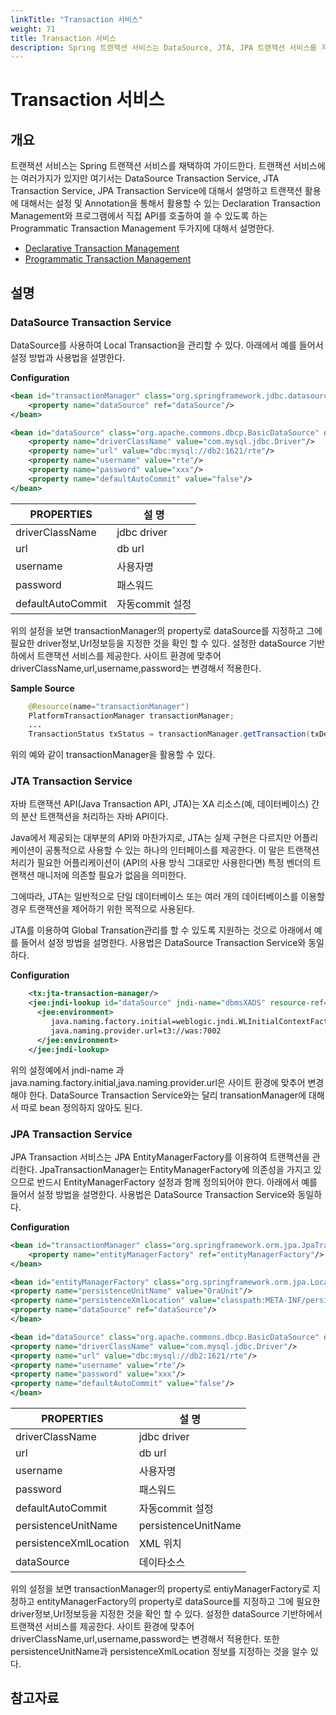 ```yaml
---
linkTitle: "Transaction 서비스"
weight: 71
title: Transaction 서비스
description: Spring 트랜잭션 서비스는 DataSource, JTA, JPA 트랜잭션 서비스를 지원하며, 트랜잭션 관리는 선언적 방식(Declarative)과 프로그래밍 방식(Programmatic)으로 수행할 수 있다. DataSource 트랜잭션 서비스는 로컬 트랜잭션 관리를 위한 설정 및 사용법을 제공한다.
---
```

# Transaction 서비스

## 개요
트랜잭션 서비스는 Spring 트랜잭션 서비스를 채택하여 가이드한다. 트랜잭션 서비스에는 여러가지가 있지만 여기서는 DataSource Transaction Service, JTA Transaction Service, JPA Transaction Service에 대해서 설명하고 트랜잭션 활용에 대해서는 설정 및 Annotation을 통해서 활용할 수 있는 Declaration Transaction Management와 프로그램에서 직접 API를 호출하여 쓸 수 있도록 하는 Programmatic Transaction Management 두가지에 대해서 설명한다.

- [Declarative Transaction Management](./transaction-declarative-transaction-management.md)
- [Programmatic Transaction Management](./transaction-programmatic-transaction-management.md)

## 설명
### DataSource Transaction Service
DataSource를 사용하여 Local Transaction을 관리할 수 있다. 아래에서 예를 들어서 설정 방법과 사용법을 설명한다.

<b>Configuration</b>

```xml
<bean id="transactionManager" class="org.springframework.jdbc.datasource.DataSourceTransactionManager">
    <property name="dataSource" ref="dataSource"/>
</bean>

<bean id="dataSource" class="org.apache.commons.dbcp.BasicDataSource" destroy-method="close">
    <property name="driverClassName" value="com.mysql.jdbc.Driver"/>
    <property name="url" value="dbc:mysql://db2:1621/rte"/>
    <property name="username" value="rte"/>
    <property name="password" value="xxx"/>
    <property name="defaultAutoCommit" value="false"/>
</bean>
```

| PROPERTIES        | 설 명         |
| ----------------- | ----------- |
| driverClassName   | jdbc driver |
| url               | db url      |
| username          | 사용자명        |
| password          | 패스워드        |
| defaultAutoCommit | 자동commit 설정 |

위의 설정을 보면 transactionManager의 property로 dataSource를 지정하고 그에 필요한 driver정보,Url정보등을 지정한 것을 확인 할 수 있다. 설정한 dataSource 기반하에서 트랜잭션 서비스를 제공한다. 사이트 환경에 맞추어 driverClassName,url,username,password는 변경해서 적용한다.

<b>Sample Source</b>

```java
    @Resource(name="transactionManager")
    PlatformTransactionManager transactionManager;
    ...
    TransactionStatus txStatus = transactionManager.getTransaction(txDefinition);
```

위의 예와 같이 transactionManager을 활용할 수 있다.

### JTA Transaction Service
자바 트랜잭션 API(Java Transaction API, JTA)는 XA 리소스(예, 데이터베이스) 간의 분산 트랜잭션을 처리하는 자바 API이다.

Java에서 제공되는 대부분의 API와 마찬가지로, JTA는 실제 구현은 다르지만 어플리케이션이 공통적으로 사용할 수 있는 하나의 인터페이스를 제공한다. 이 말은 트랜잭션 처리가 필요한 어플리케이션이 (API의 사용 방식 그대로만 사용한다면) 특정 벤더의 트랜잭션 매니저에 의존할 필요가 없음을 의미한다.

그에따라, JTA는 일반적으로 단일 데이터베이스 또는 여러 개의 데이터베이스를 이용할 경우 트랜잭션을 제어하기 위한 목적으로 사용된다.

JTA를 이용하여 Global Transation관리를 할 수 있도록 지원하는 것으로 아래에서 예를 들어서 설정 방법을 설명한다. 사용법은 DataSource Transaction Service와 동일하다.

<b>Configuration</b>

```xml
    <tx:jta-transaction-manager/>
    <jee:jndi-lookup id="dataSource" jndi-name="dbmsXADS" resource-ref="true">
      <jee:environment>
         java.naming.factory.initial=weblogic.jndi.WLInitialContextFactory
         java.naming.provider.url=t3://was:7002
      </jee:environment>
    </jee:jndi-lookup>
```
위의 설정예에서 jndi-name 과 java.naming.factory.initial,java.naming.provider.url은 사이트 환경에 맞추어 변경해야 한다. DataSource Transaction Service와는 달리 transationManager에 대해서 따로 bean 정의하지 않아도 된다.

### JPA Transaction Service

JPA Transaction 서비스는 JPA EntityManagerFactory를 이용하여 트랜잭션을 관리한다. JpaTransactionManager는 EntityManagerFactory에 의존성을 가지고 있으므로 반드시 EntityManagerFactory 설정과 함께 정의되어야 한다. 아래에서 예를 들어서 설정 방법을 설명한다. 사용법은 DataSource Transaction Service와 동일하다.

<b>Configuration</b>

```xml
<bean id="transactionManager" class="org.springframework.orm.jpa.JpaTransactionManager">
    <property name="entityManagerFactory" ref="entityManagerFactory"/>
</bean>

<bean id="entityManagerFactory" class="org.springframework.orm.jpa.LocalContainerEntityManagerFactoryBean">
<property name="persistenceUnitName" value="OraUnit"/>
<property name="persistenceXmlLocation" value="classpath:META-INF/persistence.xml"/>
<property name="dataSource" ref="dataSource"/>
</bean>

<bean id="dataSource" class="org.apache.commons.dbcp.BasicDataSource" destroy-method="close">
<property name="driverClassName" value="com.mysql.jdbc.Driver"/>
<property name="url" value="dbc:mysql://db2:1621/rte"/>
<property name="username" value="rte"/>
<property name="password" value="xxx"/>
<property name="defaultAutoCommit" value="false"/>
</bean>
```

| PROPERTIES             | 설 명                 |
| ---------------------- | ------------------- |
| driverClassName        | jdbc driver         |
| url                    | db url              |
| username               | 사용자명                |
| password               | 패스워드                |
| defaultAutoCommit      | 자동commit 설정         |
| persistenceUnitName    | persistenceUnitName |
| persistenceXmlLocation | XML 위치              |
| dataSource             | 데이타소스               |

위의 설정을 보면 transactionManager의 property로 entiyManagerFactory로 지정하고 entityManagerFactory의 property로 dataSource를 지정하고 그에 필요한 driver정보,Url정보등을 지정한 것을 확인 할 수 있다. 설정한 dataSource 기반하에서 트랜잭션 서비스를 제공한다. 사이트 환경에 맞추어 driverClassName,url,username,password는 변경해서 적용한다. 또한 persistenceUnitName과 persistenceXmlLocation 정보를 지정하는 것을 알수 있다.

## 참고자료